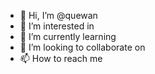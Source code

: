 - 👋 Hi, I’m @quewan
- 👀 I’m interested in 
- 🌱 I’m currently learning 
- 💞️ I’m looking to collaborate on 
- 📫 How to reach me 

<!---
quewan/quewan is a ✨ special ✨ repository because its `README.md` (this file) appears on your GitHub profile.
You can click the Preview link to take a look at your changes.
--->
